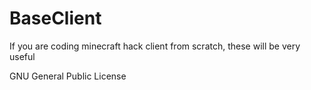 # BaseClient
If you are coding minecraft hack client from scratch, these will be very useful

GNU General Public License
